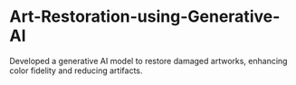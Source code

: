 # Art-Restoration-using-Generative-AI
Developed a generative AI model to restore damaged artworks, enhancing color fidelity and reducing artifacts.
